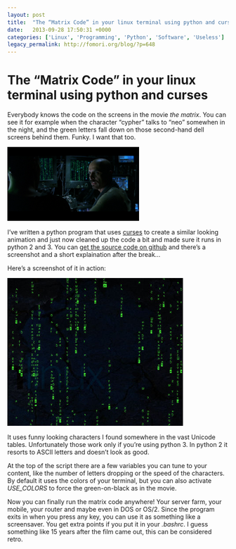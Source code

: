 ```yaml
---
layout: post
title:  "The “Matrix Code” in your linux terminal using python and curs"
date:   2013-09-28 17:50:31 +0000
categories: ['Linux', 'Programming', 'Python', 'Software', 'Useless']
legacy_permalink: http://fomori.org/blog/?p=648
---
```



The “Matrix Code” in your linux terminal using python and curses
================================================================

Everybody knows the code on the screens in the movie *the matrix*. You can see it for example when the character “cypher” talks to “neo” somewhen in the night, and the green letters fall down on those second-hand dell screens behind them. Funky. I want that too.

[![cypher_neo_code](/assets/2013-09-28-The__Matrix_Code__in_your_linux_terminal_using_python_and_curs/cypher_neo_code-300x168.png)](http://fomori.org/blog/?attachment_id=649)

I’ve written a python program that uses [curses](http://docs.python.org/2/library/curses.html) to create a similar looking animation and just now cleaned up the code a bit and made sure it runs in python 2 and 3. You can [get the source code on github](http://github.com/devsnd/matrix-curses) and there’s a screenshot and a short explaination after the break…

Here’s a screenshot of it in action:

[![screenshot](/assets/2013-09-28-The__Matrix_Code__in_your_linux_terminal_using_python_and_curs/screenshot.jpg)](http://fomori.org/blog/?attachment_id=651)

It uses funny looking characters I found somewhere in the vast Unicode tables. Unfortunately those work only if you’re using python 3. In python 2 it resorts to ASCII letters and doesn’t look as good.

At the top of the script there are a few variables you can tune to your content, like the number of letters dropping or the speed of the characters. By default it uses the colors of your terminal, but you can also activate *USE\_COLORS* to force the green-on-black as in the movie.

Now you can finally run the matrix code anywhere! Your server farm, your mobile, your router and maybe even in DOS or OS/2. Since the program exits in when you press any key, you can use it as something like a screensaver. You get extra points if you put it in your *.bashrc*. I guess something like 15 years after the film came out, this can be considered retro.

  

	